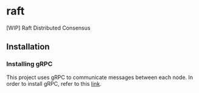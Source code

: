 # raft
[WIP] Raft Distributed Consensus


## Installation

### Installing gRPC
This project uses gRPC to communicate messages between each node. In order to install gRPC, refer to this [link](https://grpc.io/docs/languages/cpp/quickstart/).

